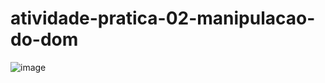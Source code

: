# atividade-pratica-02-manipulacao-do-dom

![image](https://user-images.githubusercontent.com/96602170/212130901-cd0bfd54-5d52-47b0-b615-4d52a6480b61.png)
